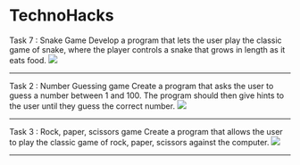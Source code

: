 # TechnoHacks
Task 7 : Snake Game
Develop a program that lets the user play the
classic game of snake, where the player
controls a snake that grows in length as it eats
food.
<img src="[https://github.com/Sahil-Salim-Shaikh/E_LIBRARY/blob/master/Project_img/Login.png?raw=true](https://github.com/Sahil-Salim-Shaikh/TechnoHacks/blob/main/Java-Snake-Game/snake.png)">

------------------------------------------


Task 2 : Number Guessing game
Create a program that asks the user to guess a
number between 1 and 100. The program
should then give hints to the user until they
guess the correct number.
<img src="[https://github.com/Sahil-Salim-Shaikh/E_LIBRARY/blob/master/Project_img/Login.png?raw=true](https://github.com/Sahil-Salim-Shaikh/TechnoHacks/blob/main/Number-Guessing-Game/pictures/no%20guessing%20game.png)">

------------------------------------------


Task 3 : Rock, paper, scissors game
Create a program that allows the user to play
the classic game of rock, paper, scissors
against the computer.
<img src="[https://github.com/Sahil-Salim-Shaikh/E_LIBRARY/blob/master/Project_img/Login.png?raw=true](https://github.com/Sahil-Salim-Shaikh/TechnoHacks/blob/main/Rock-Paper-Scissors/Rock%20Paper%20Scissors.png)https://github.com/Sahil-Salim-Shaikh/TechnoHacks/blob/main/Rock-Paper-Scissors/Rock%20Paper%20Scissors.png">

------------------------------------------
